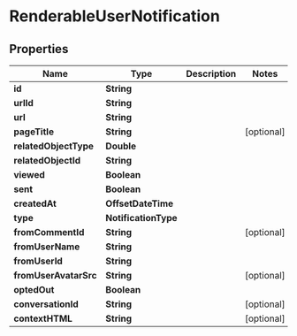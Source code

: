 

# RenderableUserNotification


## Properties

| Name | Type | Description | Notes |
|------------ | ------------- | ------------- | -------------|
|**id** | **String** |  |  |
|**urlId** | **String** |  |  |
|**url** | **String** |  |  |
|**pageTitle** | **String** |  |  [optional] |
|**relatedObjectType** | **Double** |  |  |
|**relatedObjectId** | **String** |  |  |
|**viewed** | **Boolean** |  |  |
|**sent** | **Boolean** |  |  |
|**createdAt** | **OffsetDateTime** |  |  |
|**type** | **NotificationType** |  |  |
|**fromCommentId** | **String** |  |  [optional] |
|**fromUserName** | **String** |  |  |
|**fromUserId** | **String** |  |  |
|**fromUserAvatarSrc** | **String** |  |  [optional] |
|**optedOut** | **Boolean** |  |  |
|**conversationId** | **String** |  |  [optional] |
|**contextHTML** | **String** |  |  [optional] |



